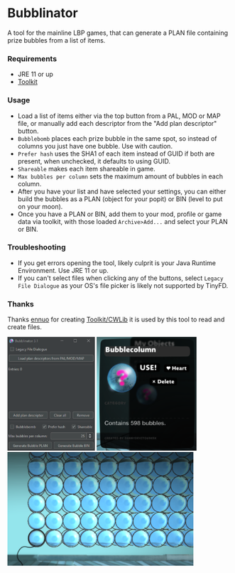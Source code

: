 # Bubblinator
A tool for the mainline LBP games, that can generate a PLAN file containing prize bubbles from a list of items.

### Requirements
- JRE 11 or up
- [Toolkit](https://github.com/ennuo/toolkit)

### Usage
- Load a list of items either via the top button from a PAL, MOD or MAP file, or manually add each descriptor from the "Add plan descriptor" button.
- `Bubblebomb` places each prize bubble in the same spot, so instead of columns you just have one bubble. Use with caution.
- `Prefer hash` uses the SHA1 of each item instead of GUID if both are present, when unchecked, it defaults to using GUID.
- `Shareable` makes each item shareable in game.
- `Max bubbles per column` sets the maximum amount of bubbles in each column.
- After you have your list and have selected your settings, you can either build the bubbles as a PLAN (object for your popit) or BIN (level to put on your moon).
- Once you have a PLAN or BIN, add them to your mod, profile or game data via toolkit, with those loaded `Archive>Add...` and select your PLAN or BIN.

### Troubleshooting
- If you get errors opening the tool, likely culprit is your Java Runtime Environment. Use JRE 11 or up.
- If you can't select files when clicking any of the buttons, select `Legacy File Dialogue` as your OS's file picker is likely not supported by TinyFD.

### Thanks
Thanks [ennuo](https://github.com/ennuo) for creating [Toolkit/CWLib](https://github.com/ennuo/toolkit) it is used by this tool to read and create files.

<img src="https://github.com/MindOfBog/bubblinator/blob/main/images/tool.png?raw=true" height=256 /> <img src="https://github.com/MindOfBog/bubblinator/blob/main/images/item.png?raw=true" height=256 /> <img src="https://github.com/MindOfBog/bubblinator/blob/main/images/bubbles.png?raw=true" height=256 />